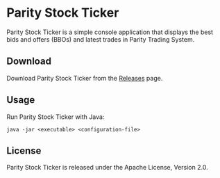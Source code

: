 Parity Stock Ticker
===================

Parity Stock Ticker is a simple console application that displays the best
bids and offers (BBOs) and latest trades in Parity Trading System.


Download
--------

Download Parity Stock Ticker from the [Releases][] page.

  [Releases]: https://github.com/jvirtanen/parity/wiki/Releases


Usage
-----

Run Parity Stock Ticker with Java:

    java -jar <executable> <configuration-file>


License
-------

Parity Stock Ticker is released under the Apache License, Version 2.0.
